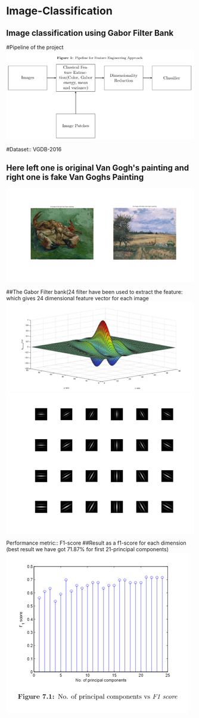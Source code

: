 # Image-Classification
Image classification  using Gabor Filter Bank
---
#Pipeline of the project
![](images/pipeline_for_fe.PNG)

#Dataset:: VGDB-2016

## Here left one is original Van Gogh's painting and right one is fake Van Goghs Painting
![](images/untitled.png)

##The Gabor Filter bank(24 filter have been used to extract the feature: which gives 24 dimensional feature vector for each image
![](images/2dgaborfinal3.png)
![](images/Gabor%20Filter%20Bank.png)

Performance metric:: F1-score
##Result as a f1-score for each dimension (best result we have got 71.87% for first 21-principal components)
![](images/f1_Score.PNG)



